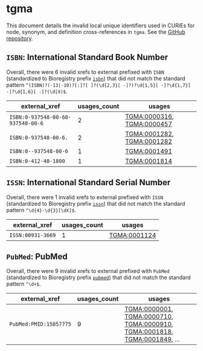 # tgma

This document details the invalid local unique identifiers used in CURIEs
for node, synonym, and definition cross-references in `tgma`. See the [GitHub repository](https://github.com/VEuPathDB-ontology/TGMA).


## `ISBN`: International Standard Book Number

Overall, there were 6 invalid
xrefs to external prefixed with `ISBN` (standardized to Bioregistry
prefix [`isbn`](https://bioregistry.io/isbn)) that
did not match the standard pattern `^(ISBN)?(-13|-10)?[:]?[ ]?(\d{2,3}[ -]?)?\d{1,5}[ -]?\d{1,7}[ -]?\d{1,6}[ -]?(\d|X)$`.

| external_xref                     |   usages_count | usages                                                                                                                   |
|-----------------------------------|----------------|--------------------------------------------------------------------------------------------------------------------------|
| `ISBN:0-937548-00-60-937548-00-6` |              2 | [TGMA:0000316](http://purl.obolibrary.org/obo/TGMA_0000316), [TGMA:0000457](http://purl.obolibrary.org/obo/TGMA_0000457) |
| `ISBN:0-937548-00-6.`             |              2 | [TGMA:0001282](http://purl.obolibrary.org/obo/TGMA_0001282), [TGMA:0001282](http://purl.obolibrary.org/obo/TGMA_0001282) |
| `ISBN:0--937548-00-6`             |              1 | [TGMA:0001491](http://purl.obolibrary.org/obo/TGMA_0001491)                                                              |
| `ISBN:0-412-40-1800`              |              1 | [TGMA:0001814](http://purl.obolibrary.org/obo/TGMA_0001814)                                                              |

## `ISSN`: International Standard Serial Number

Overall, there were 1 invalid
xrefs to external prefixed with `ISSN` (standardized to Bioregistry
prefix [`issn`](https://bioregistry.io/issn)) that
did not match the standard pattern `^\d{4}-\d{3}[\dX]$`.

| external_xref     |   usages_count | usages                                                      |
|-------------------|----------------|-------------------------------------------------------------|
| `ISSN:00931-3669` |              1 | [TGMA:0001124](http://purl.obolibrary.org/obo/TGMA_0001124) |

## `PubMed`: PubMed

Overall, there were 9 invalid
xrefs to external prefixed with `PubMed` (standardized to Bioregistry
prefix [`pubmed`](https://bioregistry.io/pubmed)) that
did not match the standard pattern `^\d+$`.

| external_xref          |   usages_count | usages                                                                                                                                                                                                                                                                                                               |
|------------------------|----------------|----------------------------------------------------------------------------------------------------------------------------------------------------------------------------------------------------------------------------------------------------------------------------------------------------------------------|
| `PubMed:PMID:15857775` |              9 | [TGMA:0000001](http://purl.obolibrary.org/obo/TGMA_0000001), [TGMA:0000710](http://purl.obolibrary.org/obo/TGMA_0000710), [TGMA:0000910](http://purl.obolibrary.org/obo/TGMA_0000910), [TGMA:0001818](http://purl.obolibrary.org/obo/TGMA_0001818), [TGMA:0001849](http://purl.obolibrary.org/obo/TGMA_0001849), ... |

